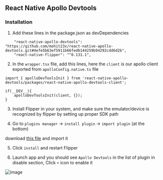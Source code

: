 ## React Native Apollo Devtools

### Installation

1. Add these lines in the package.json as devDependencies

```
    "react-native-apollo-devtools": "https://github.com/mohit23x/react-native-apollo-devtools.git#4efe5b63ef5911b66fed6144259b94292cdd6d2b",
    "react-native-flipper": "^0.131.1",
```

2. In the `wrapper.tsx` file, add this lines, here the `client` is our apollo client exported from `apolloConfig.native.ts` file 

```
import { apolloDevToolsInit } from 'react-native-apollo-devtools/packages/react-native-apollo-devtools-client';

if(__DEV__){
    apolloDevToolsInit(client, {});
}

```

3. Install Flipper in your system, and make sure the emulator/device is recognized by flipper by setting up proper SDK path


4. Go to `plugins manager` -> `install plugin` -> `import plugin` (at the bottom)

download [this file](https://github.com/mohit23x/react-native-apollo-devtools/raw/master/packages/flipper-plugin-react-native-apollo-devtools/flipper-plugin-react-native-apollo-devtools-v1.0.0.tgz) and import it 

5. Click `install` and restart Flipper

6. Launch app and you should see `Apollo Devtools` in the list of plugin in disable section, Click `+` icon to enable it 

![image](https://user-images.githubusercontent.com/36567063/153851206-33074526-329c-4b82-87c7-18c59d963649.png)

